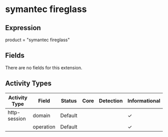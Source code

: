 symantec fireglass
==================

Expression
----------

product = "symantec fireglass"

Fields
------

There are no fields for this extension.

Activity Types
--------------

| Activity Type | Field     | Status  | Core | Detection | Informational |
| ------------- | --------- | ------- | ---- | --------- | ------------- |
| http-session  | domain    | Default |      |           | &#10003;      |
|               | operation | Default |      |           | &#10003;      |

